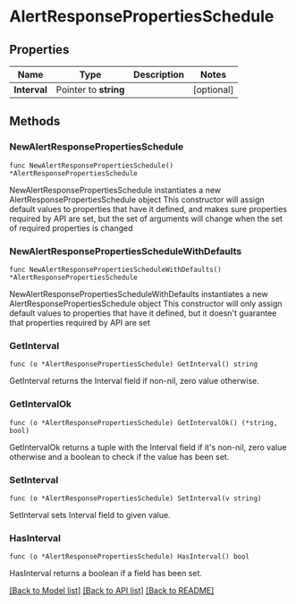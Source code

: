 # AlertResponsePropertiesSchedule

## Properties

Name | Type | Description | Notes
------------ | ------------- | ------------- | -------------
**Interval** | Pointer to **string** |  | [optional] 

## Methods

### NewAlertResponsePropertiesSchedule

`func NewAlertResponsePropertiesSchedule() *AlertResponsePropertiesSchedule`

NewAlertResponsePropertiesSchedule instantiates a new AlertResponsePropertiesSchedule object
This constructor will assign default values to properties that have it defined,
and makes sure properties required by API are set, but the set of arguments
will change when the set of required properties is changed

### NewAlertResponsePropertiesScheduleWithDefaults

`func NewAlertResponsePropertiesScheduleWithDefaults() *AlertResponsePropertiesSchedule`

NewAlertResponsePropertiesScheduleWithDefaults instantiates a new AlertResponsePropertiesSchedule object
This constructor will only assign default values to properties that have it defined,
but it doesn't guarantee that properties required by API are set

### GetInterval

`func (o *AlertResponsePropertiesSchedule) GetInterval() string`

GetInterval returns the Interval field if non-nil, zero value otherwise.

### GetIntervalOk

`func (o *AlertResponsePropertiesSchedule) GetIntervalOk() (*string, bool)`

GetIntervalOk returns a tuple with the Interval field if it's non-nil, zero value otherwise
and a boolean to check if the value has been set.

### SetInterval

`func (o *AlertResponsePropertiesSchedule) SetInterval(v string)`

SetInterval sets Interval field to given value.

### HasInterval

`func (o *AlertResponsePropertiesSchedule) HasInterval() bool`

HasInterval returns a boolean if a field has been set.


[[Back to Model list]](../README.md#documentation-for-models) [[Back to API list]](../README.md#documentation-for-api-endpoints) [[Back to README]](../README.md)


